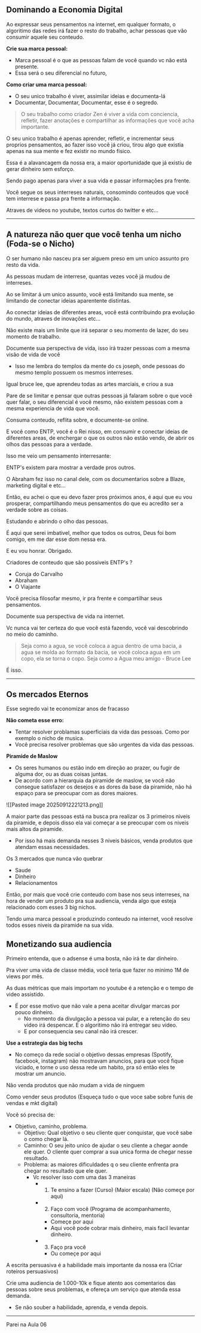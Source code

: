 ## Dominando a Economia Digital 

Ao expressar seus pensamentos na internet, em qualquer formato, o algoritimo das redes irá fazer o resto do trabalho, achar pessoas que vão consumir aquele seu conteudo. 

**Crie sua marca pessoal:** 
- Marca pessoal é o que as pessoas falam de você quando vc não está presente.
- Essa será o seu diferencial no futuro, 

**Como criar uma marca pessoal:** 
- O seu unico trabalho é viver, assimilar ideias e documenta-lá 
- Documentar, Documentar, Documentar, esse é o segredo. 

> O seu trabalho como criador Zen é viver a vida com conciencia, refletir, fazer anotações e compartilhar as informações que você acha importante. 

O seu unico trabalho é apenas aprender, refletir, e incrementar seus proprios pensamentos, ao fazer isso você já criou, tirou algo que existia apenas na sua mente e fez existir no mundo fisico. 

Essa é a alavancagem da nossa era, a maior oportunidade que já existiu de gerar dinheiro sem esforço. 

Sendo pago apenas para viver a sua vida e passar informações pra frente. 

Você segue os seus interreses naturais, consomindo conteudos que você tem interrese e passa pra frente a informação. 

Atraves de videos no youtube, textos curtos do twitter e etc... 

----
## A natureza não quer que você tenha um nicho (Foda-se o Nicho)

O ser humano não nasceu pra ser alguem preso em um unico assunto pro resto da vida.

As pessoas mudam de interrese, quantas vezes você já mudou de interreses. 

Ao se limitar á um unico assunto, você está limitando sua mente, se limitando de conectar ideias aparentente distintas. 

Ao conectar ideias de diferentes areas, você está contribuindo pra evolução do mundo, atraves de inovações etc... 

Não existe mais um limite que irá separar o seu momento de lazer, do seu momento de trabalho. 

Documente sua perspectiva de vida, isso irá trazer pessoas com a mesma visão de vida de você 
- Isso me lembra do templos da mente do cs joseph, onde pessoas do mesmo templo possuem os mesmos interreses. 

Igual bruce lee, que aprendeu todas as artes marciais, e criou a sua

Pare de se limitar e pensar que outras pessoas já falaram sobre o que você quer falar, o seu diferencial é você mesmo, não existem pessoas com a mesma experiencia de vida que você.

Consuma conteudo, reflita sobre, e documente-se online. 

E você como ENTP, você é o Rei nisso, em consumir e conectar ideias de diferentes areas, de enchergar o que os outros não estão vendo, de abrir os olhos das pessoas para a verdade. 

Isso me veio um pensamento interresante: 

ENTP's existem para mostrar a verdade pros outros. 

O Abraham fez isso no canal dele, com os documentarios sobre a Blaze, marketing digital e etc... 

Então, eu achei o que eu devo fazer pros próximos anos, é aqui que eu vou prosperar, compartilhando meus pensamentos do que eu acredito ser a verdade sobre as coisas. 

Estudando e abrindo o olho das pessoas. 

É aqui que serei imbativel, melhor que todos os outros, Deus foi bom comigo, em me dar esse dom nessa era. 

E eu vou honrar. Obrigado.

Criadores de conteudo que são possiveis ENTP's ? 
- Coruja do Carvalho 
- Abraham 
- O Viajante 

Você precisa filosofar mesmo, ir pra frente e compartilhar seus pensamentos. 

Documente sua perspectiva de vida na internet. 

Vc nunca vai ter certeza do que você está fazendo, você vai descobrindo no meio do caminho. 

> Seja como a agua, se você coloca a agua dentro de uma bacia, a agua se molda ao formato da bacia, se você coloca agua em um copo, ela se torna o copo. Seja como a Agua meu amigo - Bruce Lee

É isso. 

----
## Os mercados Eternos

Esse segredo vai te economizar anos de fracasso

**Não cometa esse erro:** 
- Tentar resolver problamas superficiais da vida das pessoas. Como por exemplo o nicho de musica.
- Você precisa resolver problemas que são urgentes da vida das pessoas.

**Piramide de Maslow**
- Os seres humanos ou estão indo em direção ao prazer, ou fugir de alguma dor, ou as duas coisas juntas. 
- De acordo com a hierarquia da piramide de maslow, se você não consegue satisfazer os desejos e as dores da base da piramide, não há espaço para se preocupar com as dores maiores.

![[Pasted image 20250912221213.png]]

A maior parte das pessoas está na busca pra realizar os 3 primeiros niveis da piramide, e depois disso ela vai começar a se preocupar com os niveis mais altos da piramide. 
- Por isso há mais demanda nesses 3 niveis básicos, venda produtos que atendam essas necessidades. 

Os 3 mercados que nunca vão quebrar
- Saude
- Dinheiro
- Relacionamentos

Então, por mais que você crie conteudo com base nos seus interreses, na hora de vender um produto pra sua audiencia, venda algo que esteja relacionado com esses 3 big nichos. 

Tendo uma marca pessoal e produzindo conteudo na internet, você resolve todos esses niveis da piramide na sua vida. 

## Monetizando sua audiencia 

Primeiro entenda, que o adsense é uma bosta, não irá te dar dinheiro. 

Pra viver uma vida de classe média, você teria que fazer no minimo 1M de views por mês.

As duas métricas que mais importam no youtube é a retenção e o tempo de video assistido. 
- É por esse motivo que não vale a pena aceitar divulgar marcas por pouco dinheiro. 
	- No momento da divulgação a pessoa vai pular, e a retenção do seu video irá despencar. E o algoritimo não irá entregar seu video. 
	- E por consequencia seu canal não irá crescer. 

**Use a estrategia das big techs**
- No começo da rede social o objetivo dessas empresas (Spotify, facebook, instagram) não mostravam anuncios, para que você fique viciado, e torne o uso dessa rede um habito, pra só então eles te mostrar um anuncio.

Não venda produtos que não mudam a vida de ninguem 

Como vender seus produtos (Esqueça tudo o que voce sabe sobre funis de vendas e mkt digital)

Você só precisa de: 
- Objetivo, caminho, problema. 
	- Objetivo: Qual objetivo o seu cliente quer conquistar, que você sabe o como chegar lá.
	- Caminho:  O seu jeito unico de ajudar o seu cliente a chegar aonde ele quer. O cliente quer comprar a sua unica forma de chegar nesse resultado. 
	- Problema: as maiores dificuldades q o seu cliente enfrenta pra chegar no resultado que ele quer.
		- Vc resolver isso com uma das 3 maneiras
			- 1. Te ensino a fazer (Curso) (Maior escala) (Não começe por aqui)
			- 2. Faço com você (Programa de acompanhamento, consultoria, mentoria) 
				- Começe por aqui 
				- Aqui você pode cobrar mais dinheiro, mais facil levantar dinheiro.
			- 3.  Faço pra você
				- Ou começe por aqui 


A escrita persuasiva é a habilidade mais importante da nossa era (Criar roteiros persuasivos)

Crie uma audiencia de 1.000-10k e fique atento aos comentarios das pessoas sobre seus problemas, e ofereça um serviço que atenda essa demanda. 
- Se não souber a habilidade, aprenda, e venda depois.

-----

Parei na Aula 06